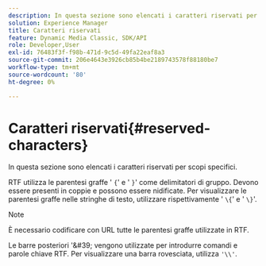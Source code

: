 ```yaml
---
description: In questa sezione sono elencati i caratteri riservati per scopi specifici.
solution: Experience Manager
title: Caratteri riservati
feature: Dynamic Media Classic, SDK/API
role: Developer,User
exl-id: 76483f3f-f98b-471d-9c5d-49fa22eaf8a3
source-git-commit: 206e4643e3926cb85b4be2189743578f88180be7
workflow-type: tm+mt
source-wordcount: '80'
ht-degree: 0%

---
```


# Caratteri riservati{#reserved-characters}

In questa sezione sono elencati i caratteri riservati per scopi specifici.

RTF utilizza le parentesi graffe &#39; `{`&#39; e &#39; `}`&#39; come delimitatori di gruppo. Devono essere presenti in coppie e possono essere nidificate. Per visualizzare le parentesi graffe nelle stringhe di testo, utilizzare rispettivamente &#39; `\{`&#39; e &#39; `\}`&#39;.

>[!NOTE]
>
>È necessario codificare con URL tutte le parentesi graffe utilizzate in RTF.

Le barre posteriori &#39;\&#39; vengono utilizzate per introdurre comandi e parole chiave RTF. Per visualizzare una barra rovesciata, utilizza `'\\'`.
